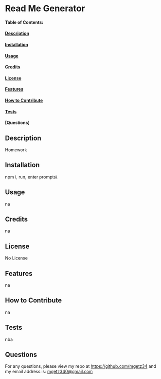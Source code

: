 # Read Me Generator

#### Table of Contents:
#### [Description](#description)
#### [Installation](#installation)
#### [Usage](#usage)
#### [Credits](#credits)
#### [License](#license)
#### [Features](#features)
#### [How to Contribute](#contribute) 
#### [Tests](#tests)
#### [Questions]

## Description
Homework

## Installation
npm i, run, enter prompts\

## Usage
na

## Credits
na

## License
No License

## Features
na

## How to Contribute
na

## Tests
nba

## Questions
For any questions, please view my repo at https://github.com/mgetz34
and my email address is: mgetz340@gmail.com
